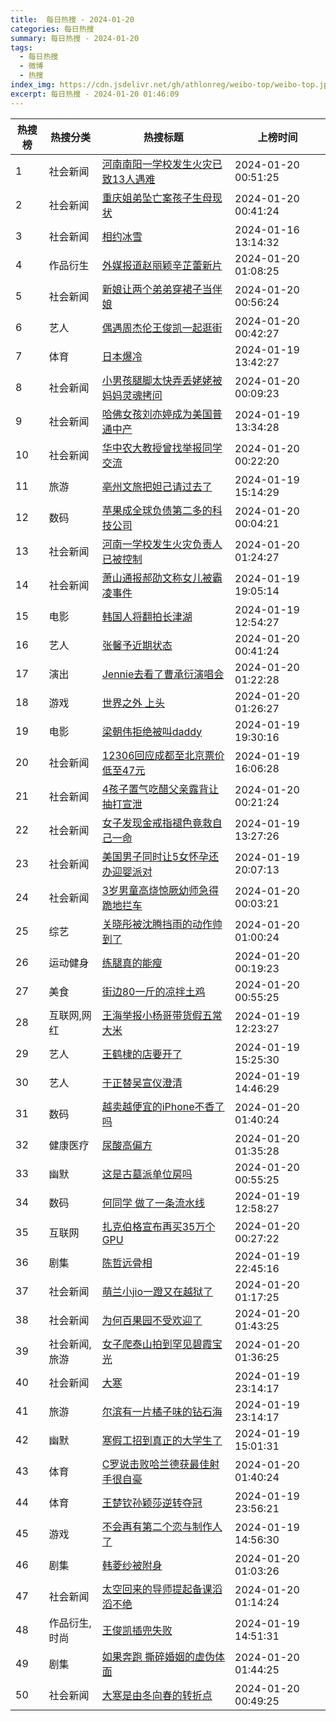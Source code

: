 ```yaml
---
title:  每日热搜 - 2024-01-20
categories: 每日热搜
summary: 每日热搜 - 2024-01-20
tags:
  - 每日热搜
  - 微博
  - 热搜
index_img: https://cdn.jsdelivr.net/gh/athlonreg/weibo-top/weibo-top.jpeg
excerpt: 每日热搜 - 2024-01-20 01:46:09
---
```


| 热搜榜 | 热搜分类 | 热搜标题 | 上榜时间 |
| --- | --- | --- | --- |
| 1 | 社会新闻 | [河南南阳一学校发生火灾已致13人遇难](https://s.weibo.com/weibo%3Fq%3D%2523%E6%B2%B3%E5%8D%97%E5%8D%97%E9%98%B3%E4%B8%80%E5%AD%A6%E6%A0%A1%E5%8F%91%E7%94%9F%E7%81%AB%E7%81%BE%E5%B7%B2%E8%87%B413%E4%BA%BA%E9%81%87%E9%9A%BE%2523) | 2024-01-20 00:51:25 | 
| 2 | 社会新闻 | [重庆姐弟坠亡案孩子生母现状](https://s.weibo.com/weibo%3Fq%3D%2523%E9%87%8D%E5%BA%86%E5%A7%90%E5%BC%9F%E5%9D%A0%E4%BA%A1%E6%A1%88%E5%AD%A9%E5%AD%90%E7%94%9F%E6%AF%8D%E7%8E%B0%E7%8A%B6%2523) | 2024-01-20 00:41:24 | 
| 3 | 社会新闻 | [相约冰雪](https://s.weibo.com/weibo%3Fq%3D%2523%E7%9B%B8%E7%BA%A6%E5%86%B0%E9%9B%AA%2523) | 2024-01-16 13:14:32 | 
| 4 | 作品衍生 | [外媒报道赵丽颖辛芷蕾新片](https://s.weibo.com/weibo%3Fq%3D%2523%E5%A4%96%E5%AA%92%E6%8A%A5%E9%81%93%E8%B5%B5%E4%B8%BD%E9%A2%96%E8%BE%9B%E8%8A%B7%E8%95%BE%E6%96%B0%E7%89%87%2523) | 2024-01-20 01:08:25 | 
| 5 | 社会新闻 | [新娘让两个弟弟穿裙子当伴娘](https://s.weibo.com/weibo%3Fq%3D%2523%E6%96%B0%E5%A8%98%E8%AE%A9%E4%B8%A4%E4%B8%AA%E5%BC%9F%E5%BC%9F%E7%A9%BF%E8%A3%99%E5%AD%90%E5%BD%93%E4%BC%B4%E5%A8%98%2523) | 2024-01-20 00:56:24 | 
| 6 | 艺人 | [偶遇周杰伦王俊凯一起逛街](https://s.weibo.com/weibo%3Fq%3D%2523%E5%81%B6%E9%81%87%E5%91%A8%E6%9D%B0%E4%BC%A6%E7%8E%8B%E4%BF%8A%E5%87%AF%E4%B8%80%E8%B5%B7%E9%80%9B%E8%A1%97%2523) | 2024-01-20 00:42:27 | 
| 7 | 体育 | [日本爆冷](https://s.weibo.com/weibo%3Fq%3D%2523%E6%97%A5%E6%9C%AC%E7%88%86%E5%86%B7%2523) | 2024-01-19 13:42:27 | 
| 8 | 社会新闻 | [小男孩腿脚太快弄丢姥姥被妈妈灵魂拷问](https://s.weibo.com/weibo%3Fq%3D%2523%E5%B0%8F%E7%94%B7%E5%AD%A9%E8%85%BF%E8%84%9A%E5%A4%AA%E5%BF%AB%E5%BC%84%E4%B8%A2%E5%A7%A5%E5%A7%A5%E8%A2%AB%E5%A6%88%E5%A6%88%E7%81%B5%E9%AD%82%E6%8B%B7%E9%97%AE%2523) | 2024-01-20 00:09:23 | 
| 9 | 社会新闻 | [哈佛女孩刘亦婷成为美国普通中产](https://s.weibo.com/weibo%3Fq%3D%2523%E5%93%88%E4%BD%9B%E5%A5%B3%E5%AD%A9%E5%88%98%E4%BA%A6%E5%A9%B7%E6%88%90%E4%B8%BA%E7%BE%8E%E5%9B%BD%E6%99%AE%E9%80%9A%E4%B8%AD%E4%BA%A7%2523) | 2024-01-19 13:34:28 | 
| 10 | 社会新闻 | [华中农大教授曾找举报同学交流](https://s.weibo.com/weibo%3Fq%3D%2523%E5%8D%8E%E4%B8%AD%E5%86%9C%E5%A4%A7%E6%95%99%E6%8E%88%E6%9B%BE%E6%89%BE%E4%B8%BE%E6%8A%A5%E5%90%8C%E5%AD%A6%E4%BA%A4%E6%B5%81%2523) | 2024-01-20 00:22:20 | 
| 11 | 旅游 | [亳州文旅把妲己请过去了](https://s.weibo.com/weibo%3Fq%3D%2523%E4%BA%B3%E5%B7%9E%E6%96%87%E6%97%85%E6%8A%8A%E5%A6%B2%E5%B7%B1%E8%AF%B7%E8%BF%87%E5%8E%BB%E4%BA%86%2523) | 2024-01-19 15:14:29 | 
| 12 | 数码 | [苹果成全球负债第二多的科技公司](https://s.weibo.com/weibo%3Fq%3D%2523%E8%8B%B9%E6%9E%9C%E6%88%90%E5%85%A8%E7%90%83%E8%B4%9F%E5%80%BA%E7%AC%AC%E4%BA%8C%E5%A4%9A%E7%9A%84%E7%A7%91%E6%8A%80%E5%85%AC%E5%8F%B8%2523) | 2024-01-20 00:04:21 | 
| 13 | 社会新闻 | [河南一学校发生火灾负责人已被控制](https://s.weibo.com/weibo%3Fq%3D%2523%E6%B2%B3%E5%8D%97%E4%B8%80%E5%AD%A6%E6%A0%A1%E5%8F%91%E7%94%9F%E7%81%AB%E7%81%BE%E8%B4%9F%E8%B4%A3%E4%BA%BA%E5%B7%B2%E8%A2%AB%E6%8E%A7%E5%88%B6%2523) | 2024-01-20 01:24:27 | 
| 14 | 社会新闻 | [萧山通报郝劭文称女儿被霸凌事件](https://s.weibo.com/weibo%3Fq%3D%2523%E8%90%A7%E5%B1%B1%E9%80%9A%E6%8A%A5%E9%83%9D%E5%8A%AD%E6%96%87%E7%A7%B0%E5%A5%B3%E5%84%BF%E8%A2%AB%E9%9C%B8%E5%87%8C%E4%BA%8B%E4%BB%B6%2523) | 2024-01-19 19:05:14 | 
| 15 | 电影 | [韩国人将翻拍长津湖](https://s.weibo.com/weibo%3Fq%3D%2523%E9%9F%A9%E5%9B%BD%E4%BA%BA%E5%B0%86%E7%BF%BB%E6%8B%8D%E9%95%BF%E6%B4%A5%E6%B9%96%2523) | 2024-01-19 12:54:27 | 
| 16 | 艺人 | [张馨予近期状态](https://s.weibo.com/weibo%3Fq%3D%2523%E5%BC%A0%E9%A6%A8%E4%BA%88%E8%BF%91%E6%9C%9F%E7%8A%B6%E6%80%81%2523) | 2024-01-20 00:41:24 | 
| 17 | 演出 | [Jennie去看了曹承衍演唱会](https://s.weibo.com/weibo%3Fq%3D%2523Jennie%E5%8E%BB%E7%9C%8B%E4%BA%86%E6%9B%B9%E6%89%BF%E8%A1%8D%E6%BC%94%E5%94%B1%E4%BC%9A%2523) | 2024-01-20 01:22:28 | 
| 18 | 游戏 | [世界之外 上头](https://s.weibo.com/weibo%3Fq%3D%2523%E4%B8%96%E7%95%8C%E4%B9%8B%E5%A4%96%20%E4%B8%8A%E5%A4%B4%2523) | 2024-01-20 01:26:27 | 
| 19 | 电影 | [梁朝伟拒绝被叫daddy](https://s.weibo.com/weibo%3Fq%3D%2523%E6%A2%81%E6%9C%9D%E4%BC%9F%E6%8B%92%E7%BB%9D%E8%A2%AB%E5%8F%ABdaddy%2523) | 2024-01-19 19:30:16 | 
| 20 | 社会新闻 | [12306回应成都至北京票价低至47元](https://s.weibo.com/weibo%3Fq%3D%252312306%E5%9B%9E%E5%BA%94%E6%88%90%E9%83%BD%E8%87%B3%E5%8C%97%E4%BA%AC%E7%A5%A8%E4%BB%B7%E4%BD%8E%E8%87%B347%E5%85%83%2523) | 2024-01-19 16:06:28 | 
| 21 | 社会新闻 | [4孩子置气吃醋父亲露背让抽打宣泄](https://s.weibo.com/weibo%3Fq%3D%25234%E5%AD%A9%E5%AD%90%E7%BD%AE%E6%B0%94%E5%90%83%E9%86%8B%E7%88%B6%E4%BA%B2%E9%9C%B2%E8%83%8C%E8%AE%A9%E6%8A%BD%E6%89%93%E5%AE%A3%E6%B3%84%2523) | 2024-01-20 00:21:24 | 
| 22 | 社会新闻 | [女子发现金戒指褪色竟救自己一命](https://s.weibo.com/weibo%3Fq%3D%2523%E5%A5%B3%E5%AD%90%E5%8F%91%E7%8E%B0%E9%87%91%E6%88%92%E6%8C%87%E8%A4%AA%E8%89%B2%E7%AB%9F%E6%95%91%E8%87%AA%E5%B7%B1%E4%B8%80%E5%91%BD%2523) | 2024-01-19 13:27:26 | 
| 23 | 社会新闻 | [美国男子同时让5女怀孕还办迎婴派对](https://s.weibo.com/weibo%3Fq%3D%2523%E7%BE%8E%E5%9B%BD%E7%94%B7%E5%AD%90%E5%90%8C%E6%97%B6%E8%AE%A95%E5%A5%B3%E6%80%80%E5%AD%95%E8%BF%98%E5%8A%9E%E8%BF%8E%E5%A9%B4%E6%B4%BE%E5%AF%B9%2523) | 2024-01-19 20:07:13 | 
| 24 | 社会新闻 | [3岁男童高烧惊厥幼师急得跪地拦车](https://s.weibo.com/weibo%3Fq%3D%25233%E5%B2%81%E7%94%B7%E7%AB%A5%E9%AB%98%E7%83%A7%E6%83%8A%E5%8E%A5%E5%B9%BC%E5%B8%88%E6%80%A5%E5%BE%97%E8%B7%AA%E5%9C%B0%E6%8B%A6%E8%BD%A6%2523) | 2024-01-20 00:03:21 | 
| 25 | 综艺 | [关晓彤被沈腾挡雨的动作帅到了](https://s.weibo.com/weibo%3Fq%3D%2523%E5%85%B3%E6%99%93%E5%BD%A4%E8%A2%AB%E6%B2%88%E8%85%BE%E6%8C%A1%E9%9B%A8%E7%9A%84%E5%8A%A8%E4%BD%9C%E5%B8%85%E5%88%B0%E4%BA%86%2523) | 2024-01-20 01:00:24 | 
| 26 | 运动健身 | [练腿真的能瘦](https://s.weibo.com/weibo%3Fq%3D%2523%E7%BB%83%E8%85%BF%E7%9C%9F%E7%9A%84%E8%83%BD%E7%98%A6%2523) | 2024-01-20 00:19:23 | 
| 27 | 美食 | [街边80一斤的凉拌土鸡](https://s.weibo.com/weibo%3Fq%3D%2523%E8%A1%97%E8%BE%B980%E4%B8%80%E6%96%A4%E7%9A%84%E5%87%89%E6%8B%8C%E5%9C%9F%E9%B8%A1%2523) | 2024-01-20 00:55:25 | 
| 28 | 互联网,网红 | [王海举报小杨哥带货假五常大米](https://s.weibo.com/weibo%3Fq%3D%2523%E7%8E%8B%E6%B5%B7%E4%B8%BE%E6%8A%A5%E5%B0%8F%E6%9D%A8%E5%93%A5%E5%B8%A6%E8%B4%A7%E5%81%87%E4%BA%94%E5%B8%B8%E5%A4%A7%E7%B1%B3%2523) | 2024-01-19 12:23:27 | 
| 29 | 艺人 | [王鹤棣的店要开了](https://s.weibo.com/weibo%3Fq%3D%2523%E7%8E%8B%E9%B9%A4%E6%A3%A3%E7%9A%84%E5%BA%97%E8%A6%81%E5%BC%80%E4%BA%86%2523) | 2024-01-19 15:25:30 | 
| 30 | 艺人 | [于正替吴宣仪澄清](https://s.weibo.com/weibo%3Fq%3D%2523%E4%BA%8E%E6%AD%A3%E6%9B%BF%E5%90%B4%E5%AE%A3%E4%BB%AA%E6%BE%84%E6%B8%85%2523) | 2024-01-19 14:46:29 | 
| 31 | 数码 | [越卖越便宜的iPhone不香了吗](https://s.weibo.com/weibo%3Fq%3D%2523%E8%B6%8A%E5%8D%96%E8%B6%8A%E4%BE%BF%E5%AE%9C%E7%9A%84iPhone%E4%B8%8D%E9%A6%99%E4%BA%86%E5%90%97%2523) | 2024-01-20 01:40:24 | 
| 32 | 健康医疗 | [尿酸高偏方](https://s.weibo.com/weibo%3Fq%3D%2523%E5%B0%BF%E9%85%B8%E9%AB%98%E5%81%8F%E6%96%B9%2523) | 2024-01-20 01:35:28 | 
| 33 | 幽默 | [这是古墓派单位房吗](https://s.weibo.com/weibo%3Fq%3D%2523%E8%BF%99%E6%98%AF%E5%8F%A4%E5%A2%93%E6%B4%BE%E5%8D%95%E4%BD%8D%E6%88%BF%E5%90%97%2523) | 2024-01-20 00:55:25 | 
| 34 | 数码 | [何同学 做了一条流水线](https://s.weibo.com/weibo%3Fq%3D%2523%E4%BD%95%E5%90%8C%E5%AD%A6%20%E5%81%9A%E4%BA%86%E4%B8%80%E6%9D%A1%E6%B5%81%E6%B0%B4%E7%BA%BF%2523) | 2024-01-19 12:58:27 | 
| 35 | 互联网 | [扎克伯格宣布再买35万个GPU](https://s.weibo.com/weibo%3Fq%3D%2523%E6%89%8E%E5%85%8B%E4%BC%AF%E6%A0%BC%E5%AE%A3%E5%B8%83%E5%86%8D%E4%B9%B035%E4%B8%87%E4%B8%AAGPU%2523) | 2024-01-20 00:27:22 | 
| 36 | 剧集 | [陈哲远骨相](https://s.weibo.com/weibo%3Fq%3D%2523%E9%99%88%E5%93%B2%E8%BF%9C%E9%AA%A8%E7%9B%B8%2523) | 2024-01-19 22:45:16 | 
| 37 | 社会新闻 | [萌兰小jio一蹬又在越狱了](https://s.weibo.com/weibo%3Fq%3D%2523%E8%90%8C%E5%85%B0%E5%B0%8Fjio%E4%B8%80%E8%B9%AC%E5%8F%88%E5%9C%A8%E8%B6%8A%E7%8B%B1%E4%BA%86%2523) | 2024-01-20 01:17:25 | 
| 38 | 社会新闻 | [为何百果园不受欢迎了](https://s.weibo.com/weibo%3Fq%3D%2523%E4%B8%BA%E4%BD%95%E7%99%BE%E6%9E%9C%E5%9B%AD%E4%B8%8D%E5%8F%97%E6%AC%A2%E8%BF%8E%E4%BA%86%2523) | 2024-01-20 01:43:25 | 
| 39 | 社会新闻,旅游 | [女子爬泰山拍到罕见碧霞宝光](https://s.weibo.com/weibo%3Fq%3D%2523%E5%A5%B3%E5%AD%90%E7%88%AC%E6%B3%B0%E5%B1%B1%E6%8B%8D%E5%88%B0%E7%BD%95%E8%A7%81%E7%A2%A7%E9%9C%9E%E5%AE%9D%E5%85%89%2523) | 2024-01-20 01:36:25 | 
| 40 | 社会新闻 | [大寒](https://s.weibo.com/weibo%3Fq%3D%2523%E5%A4%A7%E5%AF%92%2523) | 2024-01-19 23:14:17 | 
| 41 | 旅游 | [尔滨有一片橘子味的钻石海](https://s.weibo.com/weibo%3Fq%3D%2523%E5%B0%94%E6%BB%A8%E6%9C%89%E4%B8%80%E7%89%87%E6%A9%98%E5%AD%90%E5%91%B3%E7%9A%84%E9%92%BB%E7%9F%B3%E6%B5%B7%2523) | 2024-01-19 23:14:17 | 
| 42 | 幽默 | [寒假工招到真正的大学生了](https://s.weibo.com/weibo%3Fq%3D%2523%E5%AF%92%E5%81%87%E5%B7%A5%E6%8B%9B%E5%88%B0%E7%9C%9F%E6%AD%A3%E7%9A%84%E5%A4%A7%E5%AD%A6%E7%94%9F%E4%BA%86%2523) | 2024-01-19 15:01:31 | 
| 43 | 体育 | [C罗说击败哈兰德获最佳射手很自豪](https://s.weibo.com/weibo%3Fq%3D%2523C%E7%BD%97%E8%AF%B4%E5%87%BB%E8%B4%A5%E5%93%88%E5%85%B0%E5%BE%B7%E8%8E%B7%E6%9C%80%E4%BD%B3%E5%B0%84%E6%89%8B%E5%BE%88%E8%87%AA%E8%B1%AA%2523) | 2024-01-20 01:40:24 | 
| 44 | 体育 | [王楚钦孙颖莎逆转夺冠](https://s.weibo.com/weibo%3Fq%3D%2523%E7%8E%8B%E6%A5%9A%E9%92%A6%E5%AD%99%E9%A2%96%E8%8E%8E%E9%80%86%E8%BD%AC%E5%A4%BA%E5%86%A0%2523) | 2024-01-19 23:56:21 | 
| 45 | 游戏 | [不会再有第二个恋与制作人了](https://s.weibo.com/weibo%3Fq%3D%2523%E4%B8%8D%E4%BC%9A%E5%86%8D%E6%9C%89%E7%AC%AC%E4%BA%8C%E4%B8%AA%E6%81%8B%E4%B8%8E%E5%88%B6%E4%BD%9C%E4%BA%BA%E4%BA%86%2523) | 2024-01-19 14:56:30 | 
| 46 | 剧集 | [韩菱纱被附身](https://s.weibo.com/weibo%3Fq%3D%2523%E9%9F%A9%E8%8F%B1%E7%BA%B1%E8%A2%AB%E9%99%84%E8%BA%AB%2523) | 2024-01-20 01:03:26 | 
| 47 | 社会新闻 | [太空回来的导师提起备课滔滔不绝](https://s.weibo.com/weibo%3Fq%3D%2523%E5%A4%AA%E7%A9%BA%E5%9B%9E%E6%9D%A5%E7%9A%84%E5%AF%BC%E5%B8%88%E6%8F%90%E8%B5%B7%E5%A4%87%E8%AF%BE%E6%BB%94%E6%BB%94%E4%B8%8D%E7%BB%9D%2523) | 2024-01-20 01:14:24 | 
| 48 | 作品衍生,时尚 | [王俊凯插兜失败](https://s.weibo.com/weibo%3Fq%3D%2523%E7%8E%8B%E4%BF%8A%E5%87%AF%E6%8F%92%E5%85%9C%E5%A4%B1%E8%B4%A5%2523) | 2024-01-19 14:51:31 | 
| 49 | 剧集 | [如果奔跑 撕碎婚姻的虚伪体面](https://s.weibo.com/weibo%3Fq%3D%2523%E5%A6%82%E6%9E%9C%E5%A5%94%E8%B7%91%20%E6%92%95%E7%A2%8E%E5%A9%9A%E5%A7%BB%E7%9A%84%E8%99%9A%E4%BC%AA%E4%BD%93%E9%9D%A2%2523) | 2024-01-20 01:44:25 | 
| 50 | 社会新闻 | [大寒是由冬向春的转折点](https://s.weibo.com/weibo%3Fq%3D%2523%E5%A4%A7%E5%AF%92%E6%98%AF%E7%94%B1%E5%86%AC%E5%90%91%E6%98%A5%E7%9A%84%E8%BD%AC%E6%8A%98%E7%82%B9%2523) | 2024-01-20 00:49:25 | 
